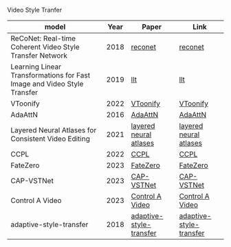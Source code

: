 
Video Style Tranfer

| model                                                                   | **Year** | Paper                                                                  | Link                                                                            |
| ----------------------------------------------------------------------- | -------- | ---------------------------------------------------------------------- | ------------------------------------------------------------------------------- |
| ReCoNet: Real-time Coherent Video Style Transfer Network                | 2018     | [reconet](https://arxiv.org/abs/1807.01197)                            | [reconet](https://github.com/EmptySamurai/pytorch-reconet)                      |
| Learning Linear Transformations for Fast Image and Video Style Transfer | 2019     | [llt](https://sites.google.com/view/linear-style-transfer-cvpr19/)     | [llt](https://github.com/sunshineatnoon/LinearStyleTransfer?tab=readme-ov-file) |
| VToonify                                                                | 2022     | [VToonify](https://arxiv.org/abs/2209.11224)                           | [VToonify](https://github.com/williamyang1991/VToonify)                         |
| AdaAttN                                                                 | 2016     | [AdaAttN](https://arxiv.org/abs/2108.03647)                            | [AdaAttN](https://github.com/huage001/adaattn)                                  |
| Layered Neural Atlases for Consistent Video Editing                     | 2021     | [layered neural atlases](https://layered-neural-atlases.github.io/)    | [layered neural atlases](https://github.com/ykasten/layered-neural-atlases)     |
| CCPL                                                                    | 2022     | [CCPL](https://link.springer.com/chapter/10.1007/978-3-031-19787-1_11) | [CCPL](https://github.com/JarrentWu1031/CCPL?tab=readme-ov-file)                |
| FateZero                                                                | 2023     | [FateZero](https://arxiv.org/abs/2303.09535)                           | [FateZero](https://github.com/chenyangqiqi/fatezero?tab=readme-ov-file)         |
| CAP-VSTNet                                                              | 2023     | [CAP-VSTNet](https://arxiv.org/abs/2303.17867)                         | [CAP-VSTNet](https://github.com/linfengWen98/CAP-VSTNet)                        |
| Control A Video                                                         | 2023     | [Control A Video](https://arxiv.org/abs/2305.13840)                    | [Control A Video](https://github.com/weifeng-chen/control-a-video)              |
| adaptive-style-transfer                                                 | 2018     | [adaptive-style-transfer](https://arxiv.org/abs/1807.10201)            | [adaptive-style-transfer](https://github.com/CompVis/adaptive-style-transfer)   |


